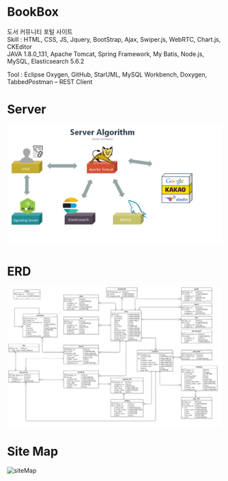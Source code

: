 # BookBox 
도서 커뮤니티 포털 사이트  
Skill : HTML, CSS, JS, Jquery, BootStrap, Ajax, Swiper.js, WebRTC, Chart.js, CKEditor  
JAVA 1.8.0_131, Apache Tomcat, Spring Framework, My Batis, Node.js, MySQL, Elasticsearch 5.6.2  

Tool : Eclipse Oxygen, GitHub, StarUML, MySQL Workbench, Doxygen, TabbedPostman – REST Client

# Server
![server](./server.png)  

# ERD
![ERD](./ERD.png)  

# Site Map
![siteMap](./siteMap.png)  
